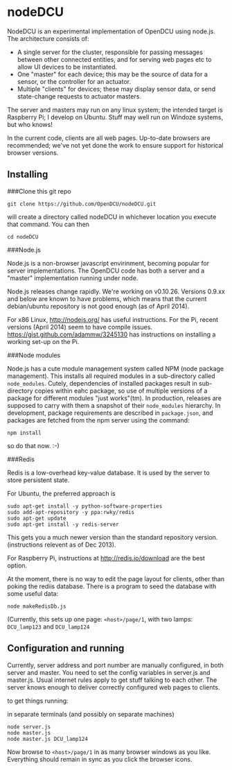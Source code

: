 nodeDCU
=======

NodeDCU is an experimental implementation of OpenDCU using node.js. The architecture consists of:

* A single server for the cluster, responsible for passing messages between other connected entities, and for serving web pages etc to allow UI devices to be instantiated.
* One "master" for each device; this may be the source of data for a sensor, or the controller for an actuator.
* Multiple "clients" for devices; these may display sensor data, or send state-change requests to actuator masters.

The server and masters may run on any linux system; the intended target is Raspberry Pi; I develop on Ubuntu. Stuff may well run on Windoze systems, but who knows!

In the current code, clients are all web pages. Up-to-date browsers are recommended; we've not yet done the work to ensure support for historical browser versions.

Installing
----------
###Clone this git repo

    git clone https://github.com/OpenDCU/nodeDCU.git

will create a directory called nodeDCU in whichever location you execute that command. You can then

    cd nodeDCU


###Node.js

Node.js is a non-browser javascript envirinment, becoming popular for server implementations. The OpenDCU code has both a server and a "master" implementation running under node.

Node.js releases change rapidly. We're working on v0.10.26. Versions 0.9.xx and below are known to have problems, which means that the current debian/ubuntu repository is not good enough (as of April 2014).

For x86 Linux, http://nodejs.org/ has useful instructions. For the Pi, recent versions (April 2014) seem to have compile issues. https://gist.github.com/adammw/3245130 has instructions on installing a working set-up on the Pi.


###Node modules

Node.js has a cute module management system called NPM (node package management). This installs all required modules in a sub-directory called `node_modules`. Cutely, dependencies of installed packages result in sub-directory copies within eahc package, so use of multiple versions of a package for different modules "just works"(tm). In production, releases are supposed to carry with them a snapshot of their `node_modules` hierarchy. In development, package requirements are described in `package.json`, and packages are fetched from the npm server using the command:

    npm install
    
so do that now. :-)

###Redis

Redis is a low-overhead key-value database. It is used by the server to store persistent state.

For Ubuntu, the preferred approach is

    sudo apt-get install -y python-software-properties
    sudo add-apt-repository -y ppa:rwky/redis
    sudo apt-get update
    sudo apt-get install -y redis-server

This gets you a much newer version than the standard repository version. (instructions relevent as of Dec 2013).

For Raspberry Pi, instructions at http://redis.io/download are the best option.

At the moment, there is no way to edit the page layout for clients, other than poking the rediis database. There is a program to seed the database with some useful data:

    node makeRedisDb.js

(Currently, this sets up one page: `<host>/page/1`, with two lamps: `DCU_lamp123` and `DCU_lamp124`

Configuration and running
-------------

Currently, server address and port number are manually configured, in both server and master. You need to set the config variables in server.js and master.js. Usual internet rules apply to get stuff talking to each other. The server knows enough to deliver correctly configured web pages to clients.

to get things running:

in separate terminals (and possibly on separate machines)

    node server.js
    node master.js
    node master.js DCU_lamp124

Now browse to `<host>/page/1` in as many browser windows as you like. Everything should remain in sync as you click the browser icons.
